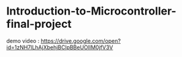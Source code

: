 # Introduction-to-Microcontroller-final-project

demo video : https://drive.google.com/open?id=1zNH7lLhAjXbehjBClpBBeUOlIM0jfV3V
